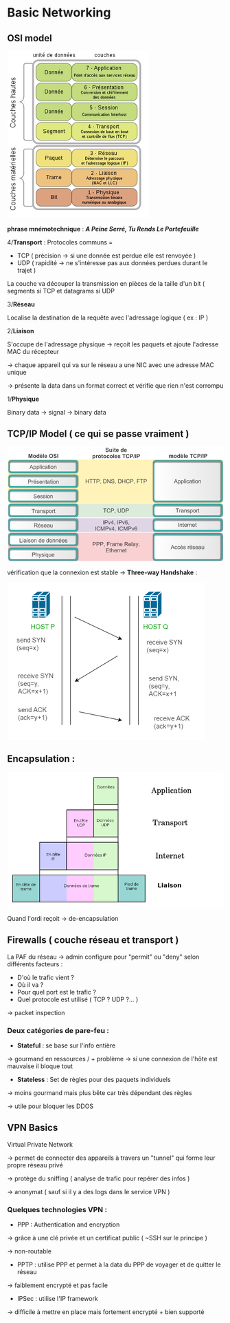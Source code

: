 # Basic Networking

## OSI model

![Untitled](Basic%20Networking%2009fc9ee80932423c8271e71b6fedf98b/Untitled.png)

**phrase mnémotechnique** : ***A Peine Serré, Tu Rends Le Portefeuille*** 

4/**Transport** : Protocoles communs = 

- TCP ( précision → si une donnée est perdue elle est renvoyée )
- UDP ( rapidité → ne s'intéresse pas aux données perdues durant le trajet )

La couche va découper la transmission en pièces de la taille d'un bit ( segments si TCP et datagrams si UDP

3/**Réseau** 

Localise la destination de la requête avec l'adressage logique ( ex : IP )

2/**Liaison** 

S'occupe de l'adressage physique → reçoit les paquets et ajoute l'adresse MAC du récepteur 

→ chaque appareil qui va sur le réseau a une NIC avec une adresse MAC unique 

→ présente la data dans un format correct et vérifie que rien n'est corrompu 

1/**Physique** 

Binary data → signal → binary data

## TCP/IP Model ( ce qui se passe vraiment )

![Untitled](Basic%20Networking%2009fc9ee80932423c8271e71b6fedf98b/Untitled%201.png)

vérification que la connexion est stable → **Three-way Handshake** :

![Untitled](Basic%20Networking%2009fc9ee80932423c8271e71b6fedf98b/Untitled%202.png)

## Encapsulation :

![Untitled](Basic%20Networking%2009fc9ee80932423c8271e71b6fedf98b/Untitled%203.png)

Quand l'ordi reçoit → de-encapsulation 

## Firewalls ( couche réseau et transport )

La PAF du réseau → admin configure pour "permit" ou "deny" selon différents facteurs :

- D'où le trafic vient ?
- Où il va ?
- Pour quel port est le trafic ?
- Quel protocole est utilisé ( TCP ? UDP ?... )

→ packet inspection

### Deux catégories de pare-feu :

- **Stateful** : se base sur l'info entière

→ gourmand en ressources / + problème → si une connexion de l'hôte est mauvaise il bloque tout

- **Stateless** : Set de règles pour des paquets individuels

→ moins gourmand mais plus bête car très dépendant des règles

→ utile pour bloquer les DDOS

## VPN Basics

Virtual Private Network

→ permet de connecter des appareils à travers un "tunnel" qui forme leur propre réseau privé

→ protège du sniffing ( analyse de trafic pour repérer des infos )

→ anonymat ( sauf si il y a des logs dans le service VPN )

### Quelques technologies VPN :

- PPP : Authentication and encryption

→ grâce à une clé privée et un certificat public ( ~SSH sur le principe ) 

→ non-routable 

- PPTP : utilise PPP et permet à la data du PPP de voyager et de quitter le réseau

→ faiblement encrypté et pas facile

- IPSec : utilise l'IP framework

→ difficile à mettre en place mais fortement encrypté + bien supporté